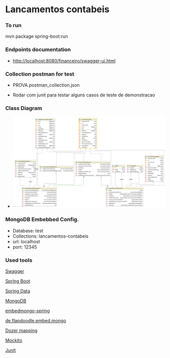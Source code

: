 # Lancamentos contabeis

### To run
mvn package spring-boot:run

### Endpoints documentation

* [http://localhost:8080/financeiro/swagger-ui.html](http://localhost:8080/financeiro/swagger-ui.html)

### Collection postman for test

* PROVA.postman_collection.json

* Rodar com junit para testar alguns casos de teste de demonstracao


### Class Diagram

* <img src="class_diagram.png" alt="Financeiro Class Diagram" style="width: 1024px;" />

### MongoDB Embebbed Config.
* Database: test
* Collections: lancamentos-contabeis
* url: localhost
* port: 12345



### Used tools

[Swagger](https://swagger.io)

[Spring Boot](http://projects.spring.io/spring-boot/)

[Spring Data](http://projects.spring.io/spring-data/)

[MongoDB](https://www.mongodb.com/)

[embedmongo-spring](https://github.com/jirutka/embedmongo-spring)

[de.flapdoodle.embed.mongo](https://github.com/flapdoodle-oss/de.flapdoodle.embed.mongo)

[Dozer mapping](http://dozer.sourceforge.net)

[Mockito](http://site.mockito.org)

[Junit](https://junit.org)
